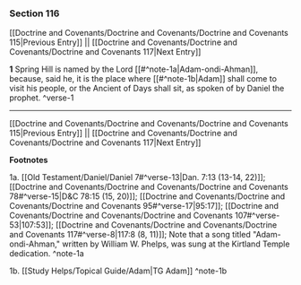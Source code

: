 ### Section 116

[[Doctrine and Covenants/Doctrine and Covenants/Doctrine and Covenants 115|Previous Entry]]  ||  [[Doctrine and Covenants/Doctrine and Covenants/Doctrine and Covenants 117|Next Entry]]

**1**  Spring Hill is named by the Lord [[#^note-1a|Adam-ondi-Ahman]], because, said he, it is the place where [[#^note-1b|Adam]] shall come to visit his people, or the Ancient of Days shall sit, as spoken of by Daniel the prophet. ^verse-1


---
[[Doctrine and Covenants/Doctrine and Covenants/Doctrine and Covenants 115|Previous Entry]]  ||  [[Doctrine and Covenants/Doctrine and Covenants/Doctrine and Covenants 117|Next Entry]]


**Footnotes**


1a. [[Old Testament/Daniel/Daniel 7#^verse-13|Dan. 7:13 (13-14, 22)]]; [[Doctrine and Covenants/Doctrine and Covenants/Doctrine and Covenants 78#^verse-15|D&C 78:15 (15, 20)]]; [[Doctrine and Covenants/Doctrine and Covenants/Doctrine and Covenants 95#^verse-17|95:17]]; [[Doctrine and Covenants/Doctrine and Covenants/Doctrine and Covenants 107#^verse-53|107:53]]; [[Doctrine and Covenants/Doctrine and Covenants/Doctrine and Covenants 117#^verse-8|117:8 (8, 11)]]; Note that a song titled "Adam-ondi-Ahman," written by William W. Phelps, was sung at the Kirtland Temple dedication. ^note-1a

1b. [[Study Helps/Topical Guide/Adam|TG Adam]] ^note-1b